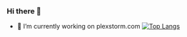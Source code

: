 ### Hi there 👋
- 🔭 I’m currently working on plexstorm.com
[![Top Langs](https://github-readme-stats.vercel.app/api/top-langs/?username=thomasmax-97&layout=compact)](https://github.com/thomasmax-97/github-readme-stats)
<!--
**thomasmax-97/thomasmax-97** is a ✨ _special_ ✨ repository because its `README.md` (this file) appears on your GitHub profile.

Here are some ideas to get you started:

- 🔭 I’m currently working on ...
- 🌱 I’m currently learning ...
- 👯 I’m looking to collaborate on ...
- 🤔 I’m looking for help with ...
- 💬 Ask me about ...
- 📫 How to reach me: ...
- 😄 Pronouns: ...
- ⚡ Fun fact: ...
-->

